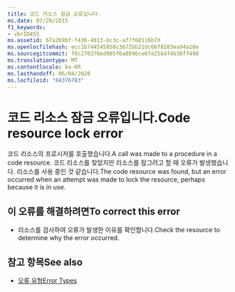 ```yaml
---
title: 코드 리소스 잠금 오류입니다.
ms.date: 07/20/2015
f1_keywords:
- vbrID455
ms.assetid: 67a269bf-f436-4913-bc3c-af7f68116b7d
ms.openlocfilehash: ecc1b744545858c3672bb21dc66f8283ea94a10e
ms.sourcegitcommit: f8c270376ed905f6a8896ce0fe25b4f4b38ff498
ms.translationtype: MT
ms.contentlocale: ko-KR
ms.lasthandoff: 06/04/2020
ms.locfileid: "84376783"
---
```

# <a name="code-resource-lock-error"></a><span data-ttu-id="67878-102">코드 리소스 잠금 오류입니다.</span><span class="sxs-lookup"><span data-stu-id="67878-102">Code resource lock error</span></span>
<span data-ttu-id="67878-103">코드 리소스의 프로시저를 호출했습니다.</span><span class="sxs-lookup"><span data-stu-id="67878-103">A call was made to a procedure in a code resource.</span></span> <span data-ttu-id="67878-104">코드 리소스를 찾았지만 리소스를 잠그려고 할 때 오류가 발생했습니다. 리소스를 사용 중인 것 같습니다.</span><span class="sxs-lookup"><span data-stu-id="67878-104">The code resource was found, but an error occurred when an attempt was made to lock the resource, perhaps because it is in use.</span></span>  
  
## <a name="to-correct-this-error"></a><span data-ttu-id="67878-105">이 오류를 해결하려면</span><span class="sxs-lookup"><span data-stu-id="67878-105">To correct this error</span></span>  
  
- <span data-ttu-id="67878-106">리소스를 검사하여 오류가 발생한 이유를 확인합니다.</span><span class="sxs-lookup"><span data-stu-id="67878-106">Check the resource to determine why the error occurred.</span></span>  
  
## <a name="see-also"></a><span data-ttu-id="67878-107">참고 항목</span><span class="sxs-lookup"><span data-stu-id="67878-107">See also</span></span>

- [<span data-ttu-id="67878-108">오류 유형</span><span class="sxs-lookup"><span data-stu-id="67878-108">Error Types</span></span>](../programming-guide/language-features/error-types.md)

